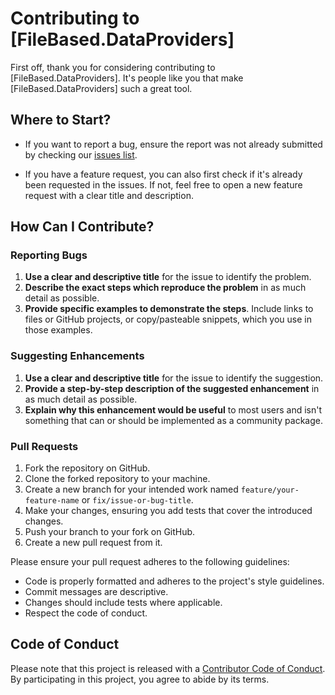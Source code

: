 # Contributing to [FileBased.DataProviders]

First off, thank you for considering contributing to [FileBased.DataProviders]. It's people like you that make [FileBased.DataProviders] such a great tool.

## Where to Start?

* If you want to report a bug, ensure the report was not already submitted by checking our [issues list](https://github.com/Servant-Software-LLC/FileBased.DataProviders/issues).

* If you have a feature request, you can also first check if it's already been requested in the issues. If not, feel free to open a new feature request with a clear title and description.

## How Can I Contribute?

### Reporting Bugs

1. **Use a clear and descriptive title** for the issue to identify the problem.
2. **Describe the exact steps which reproduce the problem** in as much detail as possible.
3. **Provide specific examples to demonstrate the steps**. Include links to files or GitHub projects, or copy/pasteable snippets, which you use in those examples.

### Suggesting Enhancements

1. **Use a clear and descriptive title** for the issue to identify the suggestion.
2. **Provide a step-by-step description of the suggested enhancement** in as much detail as possible.
3. **Explain why this enhancement would be useful** to most users and isn't something that can or should be implemented as a community package.

### Pull Requests

1. Fork the repository on GitHub.
2. Clone the forked repository to your machine.
3. Create a new branch for your intended work named `feature/your-feature-name` or `fix/issue-or-bug-title`.
4. Make your changes, ensuring you add tests that cover the introduced changes.
5. Push your branch to your fork on GitHub.
6. Create a new pull request from it.

Please ensure your pull request adheres to the following guidelines:

- Code is properly formatted and adheres to the project's style guidelines.
- Commit messages are descriptive.
- Changes should include tests where applicable.
- Respect the code of conduct.

## Code of Conduct

Please note that this project is released with a [Contributor Code of Conduct](CODE_OF_CONDUCT.md). By participating in this project, you agree to abide by its terms.

